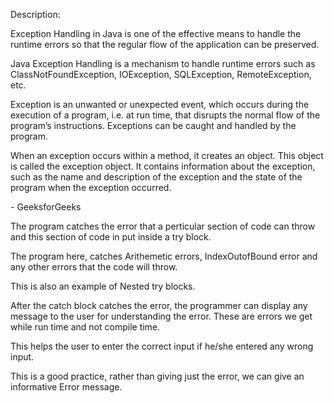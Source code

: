 Description:

Exception Handling in Java is one of the effective means to handle the runtime errors so that the regular flow of the application can be preserved. 

Java Exception Handling is a mechanism to handle runtime errors such as ClassNotFoundException, IOException, SQLException, RemoteException, etc.

Exception is an unwanted or unexpected event, which occurs during the execution of a program, i.e. at run time, that disrupts the normal flow of the program’s instructions. Exceptions can be caught and handled by the program. 

When an exception occurs within a method, it creates an object. This object is called the exception object. It contains information about the exception, such as the name and description of the exception and the state of the program when the exception occurred.

\- GeeksforGeeks

The program catches the error that a perticular section of code can throw and this section of code in put inside a try block.

The program here, catches Arithemetic errors, IndexOutofBound error and any other errors that the code will throw.

This is also an example of Nested try blocks.

After the catch block catches the error, the programmer can display any message to the user for understanding the error. These are errors we get while run time and not compile time.

This helps the user to enter the correct input if he/she entered any wrong input.

This is a good practice, rather than giving just the error, we can give an informative Error message.

